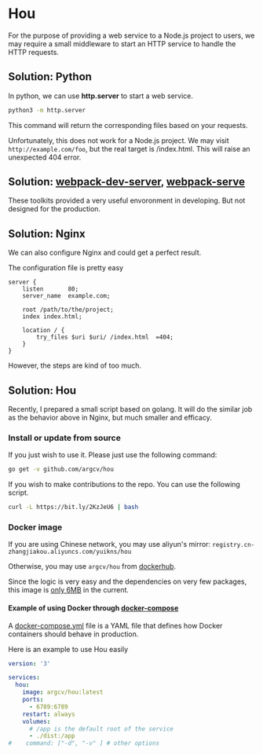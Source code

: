 # Hou

For the purpose of providing a web service to a Node.js project to users, we may require a small middleware to start an HTTP service to handle the HTTP requests.


## Solution: Python

In python, we can use **http.server** to start a web service.

```bash
python3 -m http.server
```

This command will return the corresponding files based on your requests.

Unfortunately, this does not work for a Node.js project. We may visit `http://example.com/foo`, but the real target is /index.html. This will raise an unexpected 404 error.

## Solution: [webpack-dev-server](https://github.com/webpack/webpack-dev-server), [webpack-serve](https://github.com/webpack-contrib/)

These toolkits provided a very useful envoronment in developing. But not designed for the production.

## Solution: Nginx

We can also configure Nginx and could get a perfect result.

The configuration file is pretty easy

```nginx
server {
    listen       80;
    server_name  example.com;

    root /path/to/the/project;
    index index.html;

    location / {
        try_files $uri $uri/ /index.html  =404;
    }
}
```

However, the steps are kind of too much.

## Solution: Hou

Recently, I prepared a small script based on golang.  It will do the similar job as the behavior above in Nginx, but much smaller and efficacy.

### Install or update from source

If you just wish to use it. Please just use the following command:

```bash
go get -v github.com/argcv/hou
```

If you wish to make contributions to the repo. You can use the following script.

```bash
curl -L https://bit.ly/2KzJeU6 | bash
```

### Docker image

If you are using Chinese network, you may use aliyun's mirror: `registry.cn-zhangjiakou.aliyuncs.com/yuikns/hou`

Otherwise, you may use `argcv/hou` from [dockerhub](https://hub.docker.com/r/argcv/hou/).

Since the logic is very easy and the dependencies on very few packages, this image is [only 6MB](https://hub.docker.com/r/argcv/hou/tags/) in the current. 

#### Example of using Docker through [docker-compose](https://docs.docker.com/compose/) 

A [docker-compose.yml](https://docs.docker.com/compose/compose-file/) file is a YAML file that defines how Docker containers should behave in production.

Here is an example to use Hou easily

```yaml
version: '3'

services:
  hou:
    image: argcv/hou:latest
    ports:
      - 6789:6789
    restart: always
    volumes:
      # /app is the default root of the service
      - ./dist:/app 
#    command: ["-d", "-v" ] # other options
```
